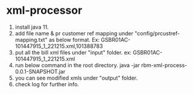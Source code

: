 # xml-processor

1. install java 11.
2. add file name & pr customer ref mapping under "config/prcustref-mapping.txt" as below format.
   Ex: GSBR01AC-101447915_1_221215.xml,101388783
3. put all the bill xml files under "input" folder.
   ex: GSBR01AC-101447915_1_221215.xml
4. run below command in the root directory.
   java  -jar rbm-xml-process-0.0.1-SNAPSHOT.jar
5. you can see modified xmls under "output" folder.
6. check log for further info.